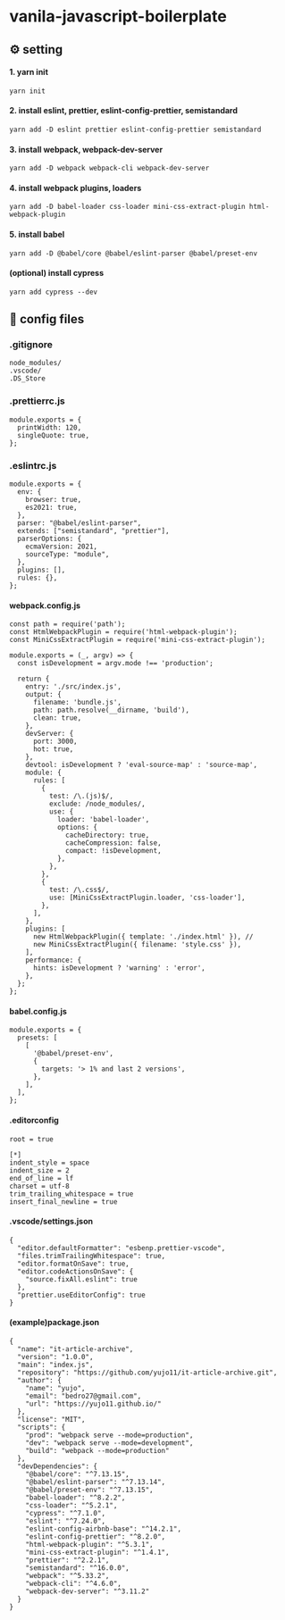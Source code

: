 # vanila-javascript-boilerplate


## ⚙️ setting

#### 1. yarn init

```
yarn init
```

#### 2. install eslint, prettier, eslint-config-prettier, semistandard

```
yarn add -D eslint prettier eslint-config-prettier semistandard
```

#### 3. install webpack, webpack-dev-server

```
yarn add -D webpack webpack-cli webpack-dev-server
```

#### 4. install webpack plugins, loaders

```
yarn add -D babel-loader css-loader mini-css-extract-plugin html-webpack-plugin
```

#### 5. install babel

```
yarn add -D @babel/core @babel/eslint-parser @babel/preset-env
```

#### (optional) install cypress

```
yarn add cypress --dev
```


## 📜 config files

### .gitignore

```
node_modules/
.vscode/
.DS_Store
```

### .prettierrc.js

```
module.exports = {
  printWidth: 120,
  singleQuote: true,
};
```

### .eslintrc.js

```
module.exports = {
  env: {
    browser: true,
    es2021: true,
  },
  parser: "@babel/eslint-parser",
  extends: ["semistandard", "prettier"],
  parserOptions: {
    ecmaVersion: 2021,
    sourceType: "module",
  },
  plugins: [],
  rules: {},
};
```

#### webpack.config.js

```
const path = require('path');
const HtmlWebpackPlugin = require('html-webpack-plugin');
const MiniCssExtractPlugin = require('mini-css-extract-plugin');

module.exports = (_, argv) => {
  const isDevelopment = argv.mode !== 'production';

  return {
    entry: './src/index.js',
    output: {
      filename: 'bundle.js',
      path: path.resolve(__dirname, 'build'),
      clean: true,
    },
    devServer: {
      port: 3000,
      hot: true,
    },
    devtool: isDevelopment ? 'eval-source-map' : 'source-map',
    module: {
      rules: [
        {
          test: /\.(js)$/,
          exclude: /node_modules/,
          use: {
            loader: 'babel-loader',
            options: {
              cacheDirectory: true,
              cacheCompression: false,
              compact: !isDevelopment,
            },
          },
        },
        {
          test: /\.css$/,
          use: [MiniCssExtractPlugin.loader, 'css-loader'],
        },
      ],
    },
    plugins: [
      new HtmlWebpackPlugin({ template: './index.html' }), //
      new MiniCssExtractPlugin({ filename: 'style.css' }),
    ],
    performance: {
      hints: isDevelopment ? 'warning' : 'error',
    },
  };
};
```

#### babel.config.js

```
module.exports = {
  presets: [
    [
      '@babel/preset-env',
      {
        targets: '> 1% and last 2 versions',
      },
    ],
  ],
};
```

#### .editorconfig

```
root = true

[*]
indent_style = space
indent_size = 2
end_of_line = lf
charset = utf-8
trim_trailing_whitespace = true
insert_final_newline = true
```

#### .vscode/settings.json

```
{
  "editor.defaultFormatter": "esbenp.prettier-vscode",
  "files.trimTrailingWhitespace": true,
  "editor.formatOnSave": true,
  "editor.codeActionsOnSave": {
    "source.fixAll.eslint": true
  },
  "prettier.useEditorConfig": true
}
```

#### (example)package.json

```
{
  "name": "it-article-archive",
  "version": "1.0.0",
  "main": "index.js",
  "repository": "https://github.com/yujo11/it-article-archive.git",
  "author": {
    "name": "yujo",
    "email": "bedro27@gmail.com",
    "url": "https://yujo11.github.io/"
  },
  "license": "MIT",
  "scripts": {
    "prod": "webpack serve --mode=production",
    "dev": "webpack serve --mode=development",
    "build": "webpack --mode=production"
  },
  "devDependencies": {
    "@babel/core": "^7.13.15",
    "@babel/eslint-parser": "^7.13.14",
    "@babel/preset-env": "^7.13.15",
    "babel-loader": "^8.2.2",
    "css-loader": "^5.2.1",
    "cypress": "^7.1.0",
    "eslint": "^7.24.0",
    "eslint-config-airbnb-base": "^14.2.1",
    "eslint-config-prettier": "^8.2.0",
    "html-webpack-plugin": "^5.3.1",
    "mini-css-extract-plugin": "^1.4.1",
    "prettier": "^2.2.1",
    "semistandard": "^16.0.0",
    "webpack": "^5.33.2",
    "webpack-cli": "^4.6.0",
    "webpack-dev-server": "^3.11.2"
  }
}

```
